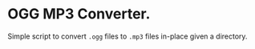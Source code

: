 # OGG MP3 Converter.

Simple script to convert `.ogg` files to `.mp3` files in-place given a directory.